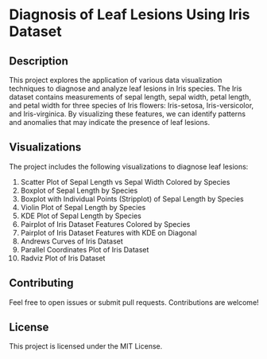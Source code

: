 # Diagnosis of Leaf Lesions Using Iris Dataset

## Description

This project explores the application of various data visualization techniques to diagnose and analyze leaf lesions in Iris species. The Iris dataset contains measurements of sepal length, sepal width, petal length, and petal width for three species of Iris flowers: Iris-setosa, Iris-versicolor, and Iris-virginica. By visualizing these features, we can identify patterns and anomalies that may indicate the presence of leaf lesions.

## Visualizations

The project includes the following visualizations to diagnose leaf lesions:

1. Scatter Plot of Sepal Length vs Sepal Width Colored by Species
2. Boxplot of Sepal Length by Species
3. Boxplot with Individual Points (Stripplot) of Sepal Length by Species
4. Violin Plot of Sepal Length by Species
5. KDE Plot of Sepal Length by Species
6. Pairplot of Iris Dataset Features Colored by Species
7. Pairplot of Iris Dataset Features with KDE on Diagonal
8. Andrews Curves of Iris Dataset
9. Parallel Coordinates Plot of Iris Dataset
10. Radviz Plot of Iris Dataset

## Contributing

Feel free to open issues or submit pull requests. Contributions are welcome!

## License

This project is licensed under the MIT License.

